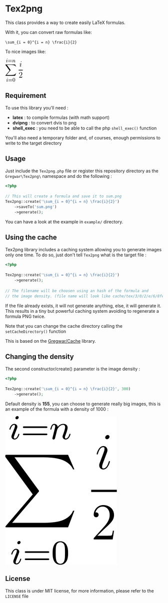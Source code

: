 Tex2png
=======

This class provides a way to create easily LaTeX formulas.

With it, you can convert raw formulas like:

`\sum_{i = 0}^{i = n} \frac{i}{2}`

To nice images like:

![Sum formula](demo/sum.png)

Requirement
-----------

To use this library you'll need :

* **latex** : to compile formulas (with math support)
* **dvipng** : to convert dvis to png
* **shell_exec** : you need to be able to call the php `shell_exec()` function

You'll also need a temporary folder and, of courses, enough permissions to write to the 
target directory

Usage
-----

Just include the `Tex2png.php` file or register this repository directory as the
`Gregwar\Tex2png\` namespace and do the following :

```php
<?php

// This will create a formula and save it to sum.png
Tex2png::create('\sum_{i = 0}^{i = n} \frac{i}{2}')
    ->saveTo('sum.png')
    ->generate();
```

You can have a look at the example in `example/` directory.

Using the cache
---------------

Tex2png library includes a caching system allowing you to generate images only one time.
To do so, just don't tell `Tex2png` what is the target file :

```php
<?php

Tex2png::create('\sum_{i = 0}^{i = n} \frac{i}{2}')
    ->generate();

// The filename will be choosen using an hash of the formula and
// the image density. (file name will look like cache/tex/3/0/2/e/6/8febefe7aaed9eeb8abf09070d10e02e93e.png)
```

If the file already exists, it will not generate anything, else, it will generate it. This results in a 
tiny but powerful caching system avoiding to regenerate a formula PNG twice.

Note that you can change the cache directory calling the `setCacheDirectory()` function

This is based on the [Gregwar/Cache](https://github.com/Gregwar/Cache/) library.

Changing the density
--------------------

The second constructor/create() parameter is the image density :

```php
<?php

Tex2png::create('\sum_{i = 0}^{i = n} \frac{i}{2}', 300)
    ->generate();
```

Default density is **155**, you can choose to generate really big images, this is an example
of the formula with a density of 1000 :

![Sum formula (density=1000)](demo/sum-big.png)

License
-------

This class is under MIT license, for more information, please refer to the `LICENSE` file
